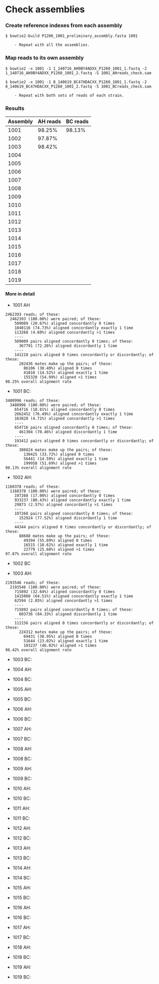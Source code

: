 # Check assemblies

### Create reference indexes from each assembly

	$ bowtie2-build P1206_1001_preliminary_assembly.fasta 1001

		- Repeat with all the assemblies.

### Map reads to its own assembly

	$ bowtie2 -x 1001 -1 1_140716_AH9BY4ADXX_P1260_1001_1.fastq -2 1_140716_AH9BY4ADXX_P1260_1001_2.fastq -S 1001_AHreads_check.sam

	$ bowtie2 -x 1001 -1 8_140619_BC47HDACXX_P1260_1001_1.fastq -2 8_140619_BC47HDACXX_P1260_1001_2.fastq -S 1001_BCreads_check.sam

		- Repeat with both sets of reads of each strain.

### Results

|Assembly	|AH reads	|BC reads	|
|---------------|---------------|---------------|
|1001		|98.25%		|98.13%		|
|1002		|97.87%		|
|1003		|98.42%		|
|1004		|
|1005		|
|1006		|
|1007		|
|1008		|
|1009		|
|1010		|
|1011		|
|1012		|
|1013		|
|1014		|
|1015		|
|1016		|
|1017		|
|1018		|
|1019		|


#### More in detail

- 1001 AH

```
2462393 reads; of these:
  2462393 (100.00%) were paired; of these:
    509009 (20.67%) aligned concordantly 0 times
    1840116 (74.73%) aligned concordantly exactly 1 time
    113268 (4.60%) aligned concordantly >1 times
    ----
    509009 pairs aligned concordantly 0 times; of these:
      367791 (72.26%) aligned discordantly 1 time
    ----
    141218 pairs aligned 0 times concordantly or discordantly; of these:
      282436 mates make up the pairs; of these:
        86106 (30.49%) aligned 0 times
        41010 (14.52%) aligned exactly 1 time
        155320 (54.99%) aligned >1 times
98.25% overall alignment rate
```

- 1001 BC:

```
3480996 reads; of these:
  3480996 (100.00%) were paired; of these:
    654716 (18.81%) aligned concordantly 0 times
    2662452 (76.49%) aligned concordantly exactly 1 time
    163828 (4.71%) aligned concordantly >1 times
    ----
    654716 pairs aligned concordantly 0 times; of these:
      461304 (70.46%) aligned discordantly 1 time
    ----
    193412 pairs aligned 0 times concordantly or discordantly; of these:
      386824 mates make up the pairs; of these:
        130425 (33.72%) aligned 0 times
        56441 (14.59%) aligned exactly 1 time
        199958 (51.69%) aligned >1 times
98.13% overall alignment rate
```

- 1002 AH:

```
1160378 reads; of these:
  1160378 (100.00%) were paired; of these:
    197268 (17.00%) aligned concordantly 0 times
    933237 (80.43%) aligned concordantly exactly 1 time
    29873 (2.57%) aligned concordantly >1 times
    ----
    197268 pairs aligned concordantly 0 times; of these:
      152924 (77.52%) aligned discordantly 1 time
    ----
    44344 pairs aligned 0 times concordantly or discordantly; of these:
      88688 mates make up the pairs; of these:
        49394 (55.69%) aligned 0 times
        16515 (18.62%) aligned exactly 1 time
        22779 (25.68%) aligned >1 times
97.87% overall alignment rate
```

- 1002 BC

- 1003 AH:

```
2193546 reads; of these:
  2193546 (100.00%) were paired; of these:
    715892 (32.64%) aligned concordantly 0 times
    1415060 (64.51%) aligned concordantly exactly 1 time
    62594 (2.85%) aligned concordantly >1 times
    ----
    715892 pairs aligned concordantly 0 times; of these:
      603736 (84.33%) aligned discordantly 1 time
    ----
    112156 pairs aligned 0 times concordantly or discordantly; of these:
      224312 mates make up the pairs; of these:
        69431 (30.95%) aligned 0 times
        51644 (23.02%) aligned exactly 1 time
        103237 (46.02%) aligned >1 times
98.42% overall alignment rate
```

- 1003 BC:

- 1004 AH:

- 1004 BC:

- 1005 AH:


- 1005 BC:


- 1006 AH:


- 1006 BC:


- 1007 AH:


- 1007 BC:


- 1008 AH:


- 1008 BC:


- 1009 AH:


- 1009 BC:


- 1010 AH:


- 1010 BC:


- 1011 AH:


- 1011 BC:


- 1012 AH:


- 1012 BC:


- 1013 AH:


- 1013 BC:


- 1014 AH:


- 1014 BC:


- 1015 AH:


- 1015 BC:


- 1016 AH:


- 1016 BC:


- 1017 AH:


- 1017 BC:


- 1018 AH:


- 1018 BC:


- 1019 AH:


- 1019 BC:
